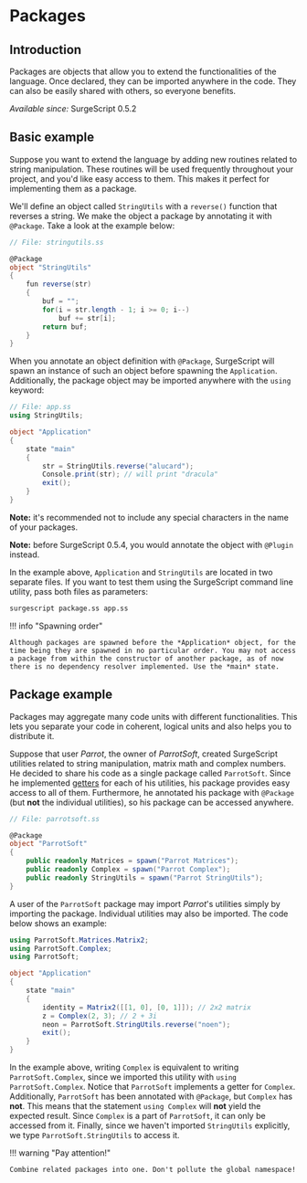 Packages
========

Introduction
------------

Packages are objects that allow you to extend the functionalities of the language. Once declared, they can be imported anywhere in the code. They can also be easily shared with others, so everyone benefits.

*Available since:* SurgeScript 0.5.2

Basic example
-------------

Suppose you want to extend the language by adding new routines related to string manipulation. These routines will be used frequently throughout your project, and you'd like easy access to them. This makes it perfect for implementing them as a package.

We'll define an object called `StringUtils` with a `reverse()` function that reverses a string. We make the object a package by annotating it with `@Package`. Take a look at the example below:

```cs
// File: stringutils.ss

@Package
object "StringUtils"
{
    fun reverse(str)
    {
        buf = "";
        for(i = str.length - 1; i >= 0; i--)
            buf += str[i];
        return buf;
    }
}
```

When you annotate an object definition with `@Package`, SurgeScript will spawn an instance of such an object before spawning the `Application`. Additionally, the package object may be imported anywhere with the `using` keyword:

```cs
// File: app.ss
using StringUtils;

object "Application"
{
    state "main"
    {
        str = StringUtils.reverse("alucard");
        Console.print(str); // will print "dracula"
        exit();
    }
}
```

**Note:** it's recommended not to include any special characters in the name of your packages.

**Note:** before SurgeScript 0.5.4, you would annotate the object with `@Plugin` instead.

In the example above, `Application` and `StringUtils` are located in two separate files. If you want to test them using the SurgeScript command line utility, pass both files as parameters:

```sh
surgescript package.ss app.ss
```

!!! info "Spawning order"

    Although packages are spawned before the *Application* object, for the time being they are spawned in no particular order. You may not access a package from within the constructor of another package, as of now there is no dependency resolver implemented. Use the *main* state.

Package example
---------------

Packages may aggregate many code units with different functionalities. This lets you separate your code in coherent, logical units and also helps you to distribute it.

Suppose that user *Parrot*, the owner of *ParrotSoft*, created SurgeScript utilities related to string manipulation, matrix math and complex numbers. He decided to share his code as a single package called `ParrotSoft`. Since he implemented [getters](/tutorials/properties) for each of his utilities, his package provides easy access to all of them. Furthermore, he annotated his package with `@Package` (but **not** the individual utilities), so his package can be accessed anywhere.

```cs
// File: parrotsoft.ss

@Package
object "ParrotSoft"
{
    public readonly Matrices = spawn("Parrot Matrices");
    public readonly Complex = spawn("Parrot Complex");
    public readonly StringUtils = spawn("Parrot StringUtils");
}
```

A user of the `ParrotSoft` package may import *Parrot*'s utilities simply by importing the package. Individual utilities may also be imported. The code below shows an example:

```cs
using ParrotSoft.Matrices.Matrix2;
using ParrotSoft.Complex;
using ParrotSoft;

object "Application"
{
    state "main"
    {
        identity = Matrix2([[1, 0], [0, 1]]); // 2x2 matrix
        z = Complex(2, 3); // 2 + 3i
        neon = ParrotSoft.StringUtils.reverse("noen");
        exit();
    }
}
```

In the example above, writing `Complex` is equivalent to writing `ParrotSoft.Complex`, since we imported this utility with `using ParrotSoft.Complex`. Notice that `ParrotSoft` implements a getter for `Complex`. Additionally, `ParrotSoft` has been annotated with `@Package`, but `Complex` has **not**. This means that the statement `using Complex` will **not** yield the expected result. Since `Complex` is a part of `ParrotSoft`, it can only be accessed from it. Finally, since we haven't imported `StringUtils` explicitly, we type `ParrotSoft.StringUtils` to access it.

!!! warning "Pay attention!"

    Combine related packages into one. Don't pollute the global namespace!
